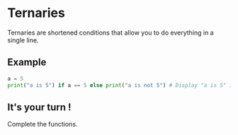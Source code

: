 # Ternaries

Ternaries are shortened conditions that allow you to do everything in a single line.

## Example

```python
a = 5
print("a is 5") if a == 5 else print("a is not 5") # Display "a is 5" if a == 5
```

## It's your turn !

Complete the functions.